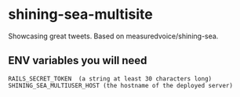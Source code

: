 shining-sea-multisite
=====================

Showcasing great tweets. Based on measuredvoice/shining-sea.

## ENV variables you will need

```
RAILS_SECRET_TOKEN  (a string at least 30 characters long)
SHINING_SEA_MULTIUSER_HOST (the hostname of the deployed server)
```


